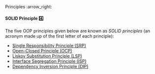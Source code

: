 <link rel="stylesheet" href="{{baseUrl}}/css/textbook.css">

<div class="website-content">

<div id="path">Principles :arrow_right: </div>

<div id="title">

#### SOLID Principle :four:

</div>

<div id="body">

The five OOP principles given below are known as _SOLID principles_ (an acronym made up of the first letter of each principle):

*	[Single Responsibility Principle (SRP)]({{baseUrl}}/principles/singleResponsibilityPrinciple/index.md)
*	[Open-Closed Principle (OCP)]({{baseUrl}}/designPrinciples/openClosedPrinciple/index.md)
*	[Liskov Substitution Principle (LSP)]({{baseUrl}}/principles/liskovSubstitutionPrinciple/index.md)
*	[Interface Segregation Principle (ISP)]({{baseUrl}}/principles/interfaceSegregationPrinciple/index.md)
*	[Dependency Inversion Principle (DIP)]({{baseUrl}}/principles/dependencyInversionPrinciple/index.md)

</div>

</div>
